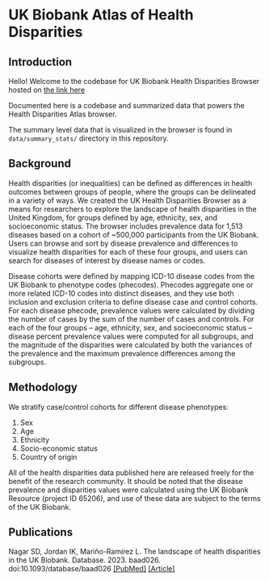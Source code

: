 # UK Biobank Atlas of Health Disparities

## Introduction

Hello! Welcome to the codebase for UK Biobank Health Disparities Browser hosted on [the link here](https://ukbatlas.health-disparities.org)

Documented here is a codebase and summarized data that powers the Health Disparities Atlas browser. 

The summary level data that is visualized in the browser is found in `data/summary_stats/` directory in this repository.

## Background

Health disparities (or inequalities) can be defined as differences in health outcomes between groups of people, where the groups can be delineated in a variety of ways. We created the UK Health Disparities Browser as a means for researchers to explore the landscape of health disparities in the United Kingdom, for groups defined by age, ethnicity, sex, and socioeconomic status. The browser includes prevalence data for 1,513 diseases based on a cohort of ~500,000 participants from the UK Biobank. Users can browse and sort by disease prevalence and differences to visualize health disparities for each of these four groups, and users can search for diseases of interest by disease names or codes.

Disease cohorts were defined by mapping ICD-10 disease codes from the UK Biobank to phenotype codes (phecodes). Phecodes aggregate one or more related ICD-10 codes into distinct diseases, and they use both inclusion and exclusion criteria to define disease case and control cohorts. For each disease phecode, prevalence values were calculated by dividing the number of cases by the sum of the number of cases and controls. For each of the four groups – age, ethnicity, sex, and socioeconomic status – disease percent prevalence values were computed for all subgroups, and the magnitude of the disparities were calculated by both the variances of the prevalence and the maximum prevalence differences among the subgroups.

## Methodology

We stratify case/control cohorts for different disease phenotypes:

1. Sex
2. Age
3. Ethnicity
4. Socio-economic status
5. Country of origin

All of the health disparities data published here are released freely for the benefit of the research community. It should be noted that the disease prevalence and disparities values were calculated using the UK Biobank Resource (project ID 65206), and use of these data are subject to the terms of the UK Biobank.


## Publications

Nagar SD, Jordan IK, Mariño-Ramírez L. The landscape of health disparities in the UK Biobank. Database. 2023. baad026. doi:10.1093/database/baad026 [[PubMed]](https://pubmed.ncbi.nlm.nih.gov/) [[Article]](https://academic.oup.com/database/article-pdf/doi/10.1093/database/baad026/50103027/baad026.pdf)
